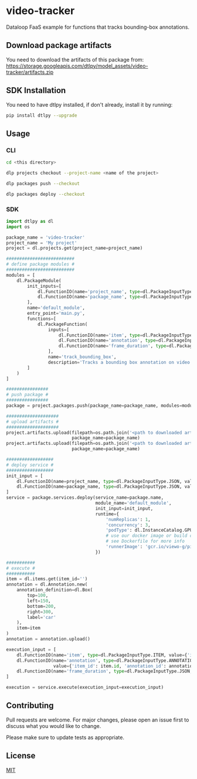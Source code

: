 # video-tracker

Dataloop FaaS example for functions that tracks bounding-box annotations.

## Download package artifacts

You need to download the artifacts of this package from:
https://storage.googleapis.com/dtlpy/model_assets/video-tracker/artifacts.zip

## SDK Installation

You need to have dtlpy installed, if don't already, install it by running:


```bash
pip install dtlpy --upgrade
```

## Usage

### CLI

```bash
cd <this directory>

dlp projects checkout --project-name <name of the project>

dlp packages push --checkout

dlp packages deploy --checkout
```
### SDK

```python
import dtlpy as dl
import os

package_name = 'video-tracker'
project_name = 'My project'
project = dl.projects.get(project_name=project_name)

##########################
# define package modules #
##########################
modules = [
    dl.PackageModule(
        init_inputs=[
            dl.FunctionIO(name='project_name', type=dl.PackageInputType.JSON),
            dl.FunctionIO(name='package_name', type=dl.PackageInputType.JSON)
        ],
        name='default_module',
        entry_point='main.py',
        functions=[
            dl.PackageFunction(
                inputs=[
                    dl.FunctionIO(name='item', type=dl.PackageInputType.ITEM),
                    dl.FunctionIO(name='annotation', type=dl.PackageInputType.ANNOTATION),
                    dl.FunctionIO(name='frame_duration', type=dl.PackageInputType.JSON)
                ],
                name='track_bounding_box',
                description='Tracks a bounding box annotation on video')
        ]
    )
]

################
# push package #
################
package = project.packages.push(package_name=package_name, modules=modules)

####################
# upload artifacts #
####################
project.artifacts.upload(filepath=os.path.join('<path to downloaded artifact>', 'config_davis.json'),
                         package_name=package_name)
project.artifacts.upload(filepath=os.path.join('<path to downloaded artifact>', 'SiamMask_DAVIS.pth'),
                         package_name=package_name)

##################
# deploy service #
##################
init_input = [
    dl.FunctionIO(name=project_name, type=dl.PackageInputType.JSON, value=project_name),
    dl.FunctionIO(name=package_name, type=dl.PackageInputType.JSON, value=package.name)
]
service = package.services.deploy(service_name=package.name,
                                  module_name='default_module',
                                  init_input=init_input,
                                  runtime={
                                      'numReplicas': 1,
                                      'concurrency': 3,
                                      'podType': dl.InstanceCatalog.GPU_K80_S,
                                      # use our docker image or build one of your own
                                      # see Dockerfile for more info
                                      'runnerImage': 'gcr.io/viewo-g/piper/agent/gpu/torch_opencv_4:1.8.16.0'
                                  })

###########
# execute #
###########
item = dl.items.get(item_id='')
annotation = dl.Annotation.new(
    annotation_definition=dl.Box(
        top=100,
        left=150,
        bottom=200,
        right=300,
        label='car'
    ),
    item=item
)
annotation = annotation.upload()

execution_input = [
    dl.FunctionIO(name='item', type=dl.PackageInputType.ITEM, value={'item_id': item.id}),
    dl.FunctionIO(name='annotation', type=dl.PackageInputType.ANNOTATION,
                  value={'item_id': item.id, 'annotation_id': annotation.id}),
    dl.FunctionIO(name='frame_duration', type=dl.PackageInputType.JSON, value=30)
]

execution = service.execute(execution_input=execution_input)

```

## Contributing
Pull requests are welcome. For major changes, please open an issue first to discuss what you would like to change.

Please make sure to update tests as appropriate.

## License
[MIT](https://choosealicense.com/licenses/mit/)
